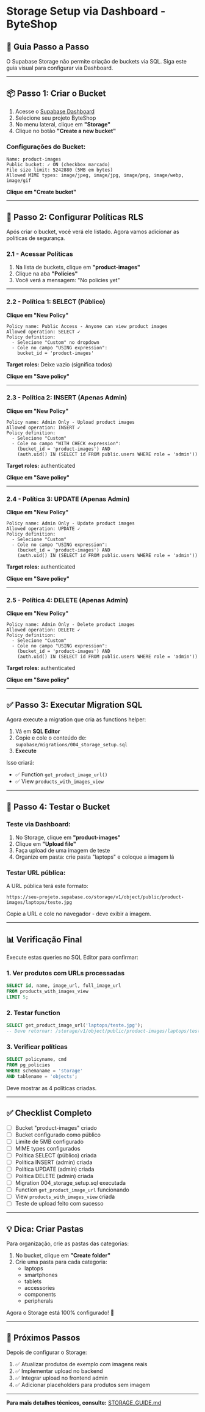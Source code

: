 # Storage Setup via Dashboard - ByteShop

## 🎯 Guia Passo a Passo

O Supabase Storage não permite criação de buckets via SQL. Siga este guia visual para configurar via Dashboard.

---

## 📦 Passo 1: Criar o Bucket

1. Acesse o [Supabase Dashboard](https://supabase.com/dashboard)
2. Selecione seu projeto ByteShop
3. No menu lateral, clique em **"Storage"**
4. Clique no botão **"Create a new bucket"**

### Configurações do Bucket:

```
Name: product-images
Public bucket: ✓ ON (checkbox marcado)
File size limit: 5242880 (5MB em bytes)
Allowed MIME types: image/jpeg, image/jpg, image/png, image/webp, image/gif
```

**Clique em "Create bucket"**

---

## 🔐 Passo 2: Configurar Políticas RLS

Após criar o bucket, você verá ele listado. Agora vamos adicionar as políticas de segurança.

### 2.1 - Acessar Políticas

1. Na lista de buckets, clique em **"product-images"**
2. Clique na aba **"Policies"**
3. Você verá a mensagem: "No policies yet"

---

### 2.2 - Política 1: SELECT (Público)

**Clique em "New Policy"**

```
Policy name: Public Access - Anyone can view product images
Allowed operation: SELECT ✓
Policy definition:
  - Selecione "Custom" no dropdown
  - Cole no campo "USING expression":
    bucket_id = 'product-images'
```

**Target roles:** Deixe vazio (significa todos)

**Clique em "Save policy"**

---

### 2.3 - Política 2: INSERT (Apenas Admin)

**Clique em "New Policy"**

```
Policy name: Admin Only - Upload product images
Allowed operation: INSERT ✓
Policy definition:
  - Selecione "Custom"
  - Cole no campo "WITH CHECK expression":
    (bucket_id = 'product-images') AND
    (auth.uid() IN (SELECT id FROM public.users WHERE role = 'admin'))
```

**Target roles:** authenticated

**Clique em "Save policy"**

---

### 2.4 - Política 3: UPDATE (Apenas Admin)

**Clique em "New Policy"**

```
Policy name: Admin Only - Update product images
Allowed operation: UPDATE ✓
Policy definition:
  - Selecione "Custom"
  - Cole no campo "USING expression":
    (bucket_id = 'product-images') AND
    (auth.uid() IN (SELECT id FROM public.users WHERE role = 'admin'))
```

**Target roles:** authenticated

**Clique em "Save policy"**

---

### 2.5 - Política 4: DELETE (Apenas Admin)

**Clique em "New Policy"**

```
Policy name: Admin Only - Delete product images
Allowed operation: DELETE ✓
Policy definition:
  - Selecione "Custom"
  - Cole no campo "USING expression":
    (bucket_id = 'product-images') AND
    (auth.uid() IN (SELECT id FROM public.users WHERE role = 'admin'))
```

**Target roles:** authenticated

**Clique em "Save policy"**

---

## ✅ Passo 3: Executar Migration SQL

Agora execute a migration que cria as functions helper:

1. Vá em **SQL Editor**
2. Copie e cole o conteúdo de: `supabase/migrations/004_storage_setup.sql`
3. **Execute**

Isso criará:
- ✅ Function `get_product_image_url()`
- ✅ View `products_with_images_view`

---

## 🧪 Passo 4: Testar o Bucket

### Teste via Dashboard:

1. No Storage, clique em **"product-images"**
2. Clique em **"Upload file"**
3. Faça upload de uma imagem de teste
4. Organize em pasta: crie pasta "laptops" e coloque a imagem lá

### Testar URL pública:

A URL pública terá este formato:
```
https://seu-projeto.supabase.co/storage/v1/object/public/product-images/laptops/teste.jpg
```

Copie a URL e cole no navegador - deve exibir a imagem.

---

## 📊 Verificação Final

Execute estas queries no SQL Editor para confirmar:

### 1. Ver produtos com URLs processadas
```sql
SELECT id, name, image_url, full_image_url
FROM products_with_images_view
LIMIT 5;
```

### 2. Testar function
```sql
SELECT get_product_image_url('laptops/teste.jpg');
-- Deve retornar: /storage/v1/object/public/product-images/laptops/teste.jpg
```

### 3. Verificar políticas
```sql
SELECT policyname, cmd
FROM pg_policies
WHERE schemaname = 'storage'
AND tablename = 'objects';
```

Deve mostrar as 4 políticas criadas.

---

## ✅ Checklist Completo

- [ ] Bucket "product-images" criado
- [ ] Bucket configurado como público
- [ ] Limite de 5MB configurado
- [ ] MIME types configurados
- [ ] Política SELECT (público) criada
- [ ] Política INSERT (admin) criada
- [ ] Política UPDATE (admin) criada
- [ ] Política DELETE (admin) criada
- [ ] Migration 004_storage_setup.sql executada
- [ ] Function `get_product_image_url` funcionando
- [ ] View `products_with_images_view` criada
- [ ] Teste de upload feito com sucesso

---

## 💡 Dica: Criar Pastas

Para organização, crie as pastas das categorias:

1. No bucket, clique em **"Create folder"**
2. Crie uma pasta para cada categoria:
   - laptops
   - smartphones
   - tablets
   - accessories
   - components
   - peripherals

Agora o Storage está 100% configurado! 🎉

---

## 🔗 Próximos Passos

Depois de configurar o Storage:
1. ✅ Atualizar produtos de exemplo com imagens reais
2. ✅ Implementar upload no backend
3. ✅ Integrar upload no frontend admin
4. ✅ Adicionar placeholders para produtos sem imagem

---

**Para mais detalhes técnicos, consulte:** [STORAGE_GUIDE.md](./STORAGE_GUIDE.md)
